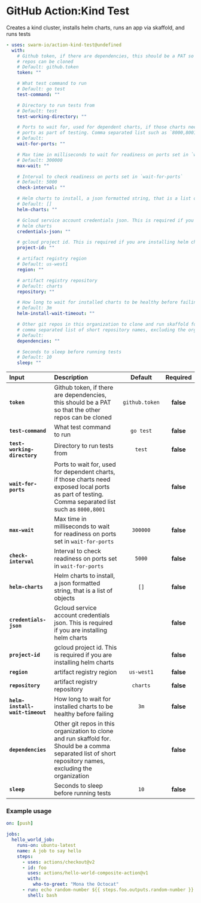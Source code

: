 <!-- start title -->

# GitHub Action:Kind Test

<!-- end title -->
<!-- start description -->

Creates a kind cluster, installs helm charts, runs an app via skaffold, and runs tests

<!-- end description -->
<!-- start contents -->
<!-- end contents -->
<!-- start usage -->

```yaml
- uses: swarm-io/action-kind-test@undefined
  with:
    # Github token, if there are dependencies, this should be a PAT so that the other
    # repos can be cloned
    # Default: github.token
    token: ""

    # What test command to run
    # Default: go test
    test-command: ""

    # Directory to run tests from
    # Default: test
    test-working-directory: ""

    # Ports to wait for, used for dependent charts, if those charts need exposed local
    # ports as part of testing. Comma separated list such as `8000,8001`
    # Default:
    wait-for-ports: ""

    # Max time in milliseconds to wait for readiness on ports set in `wait-for-ports`
    # Default: 300000
    max-wait: ""

    # Interval to check readiness on ports set in `wait-for-ports`
    # Default: 5000
    check-interval: ""

    # Helm charts to install, a json formatted string, that is a list of objects
    # Default: []
    helm-charts: ""

    # Gcloud service account credentials json. This is required if you are installing
    # helm charts
    credentials-json: ""

    # gcloud project id. This is required if you are installing helm charts
    project-id: ""

    # artifact registry region
    # Default: us-west1
    region: ""

    # artifact registry repository
    # Default: charts
    repository: ""

    # How long to wait for installed charts to be healthy before failing
    # Default: 3m
    helm-install-wait-timeout: ""

    # Other git repos in this organization to clone and run skaffold for. Should be a
    # comma separated list of short repository names, excluding the organization
    # Default:
    dependencies: ""

    # Seconds to sleep before running tests
    # Default: 10
    sleep: ""
```

<!-- end usage -->
<!-- start inputs -->

| **Input**                       | **Description**                                                                                                                                            |  **Default**   | **Required** |
| :------------------------------ | :--------------------------------------------------------------------------------------------------------------------------------------------------------- | :------------: | :----------: |
| **`token`**                     | Github token, if there are dependencies, this should be a PAT so that the other repos can be cloned                                                        | `github.token` |  **false**   |
| **`test-command`**              | What test command to run                                                                                                                                   |   `go test`    |  **false**   |
| **`test-working-directory`**    | Directory to run tests from                                                                                                                                |     `test`     |  **false**   |
| **`wait-for-ports`**            | Ports to wait for, used for dependent charts, if those charts need exposed local ports as part of testing. Comma separated list such as `8000,8001`        |                |  **false**   |
| **`max-wait`**                  | Max time in milliseconds to wait for readiness on ports set in `wait-for-ports`                                                                            |    `300000`    |  **false**   |
| **`check-interval`**            | Interval to check readiness on ports set in `wait-for-ports`                                                                                               |     `5000`     |  **false**   |
| **`helm-charts`**               | Helm charts to install, a json formatted string, that is a list of objects                                                                                 |      `[]`      |  **false**   |
| **`credentials-json`**          | Gcloud service account credentials json. This is required if you are installing helm charts                                                                |                |  **false**   |
| **`project-id`**                | gcloud project id. This is required if you are installing helm charts                                                                                      |                |  **false**   |
| **`region`**                    | artifact registry region                                                                                                                                   |   `us-west1`   |  **false**   |
| **`repository`**                | artifact registry repository                                                                                                                               |    `charts`    |  **false**   |
| **`helm-install-wait-timeout`** | How long to wait for installed charts to be healthy before failing                                                                                         |      `3m`      |  **false**   |
| **`dependencies`**              | Other git repos in this organization to clone and run skaffold for. Should be a comma separated list of short repository names, excluding the organization |                |  **false**   |
| **`sleep`**                     | Seconds to sleep before running tests                                                                                                                      |      `10`      |  **false**   |

<!-- end inputs -->
<!-- start outputs -->
<!-- end outputs -->
<!-- start examples -->

### Example usage

```yaml
on: [push]

jobs:
  hello_world_job:
    runs-on: ubuntu-latest
    name: A job to say hello
    steps:
      - uses: actions/checkout@v2
      - id: foo
        uses: actions/hello-world-composite-action@v1
        with:
          who-to-greet: "Mona the Octocat"
      - run: echo random-number ${{ steps.foo.outputs.random-number }}
        shell: bash
```

<!-- end examples -->
<!-- start [.github/ghdocs/examples/] -->
<!-- end [.github/ghdocs/examples/] -->
